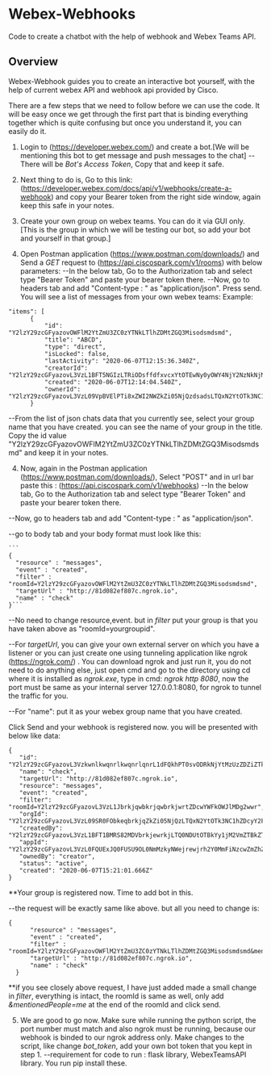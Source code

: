 # Webex-Webhooks
Code to create a chatbot with the help of webhook and Webex Teams API.

## Overview

Webex-Webhook guides you to create an interactive bot yourself, with the help of current webex API and webhook api provided by Cisco.

There are a few steps that we need to follow before we can use the code. It will be easy once we get through the first part that is binding everything together which is quite confusing but once you understand it, you can easily do it.

1. Login to (https://developer.webex.com/) and create a bot.[We will be mentioning this bot to get message and push messages to the chat]
  --There will be *Bot's Access Token*, Copy that and keep it safe.

2. Next thing to do is, Go to this link: (https://developer.webex.com/docs/api/v1/webhooks/create-a-webhook) and copy your Bearer token from the right side window, again keep this safe in your notes.

3. Create your own group on webex teams. You can do it via GUI only. [This is the group in which we will be testing our bot, so add your bot and yourself in that group.]

3. Open Postman application (https://www.postman.com/downloads/) and Send a *GET* request to (https://api.ciscospark.com/v1/rooms) with below parameters:
  --In the below tab, Go to the Authorization tab and select type "Bearer Token" and paste your bearer token there.
  --Now, go to headers tab and add "Content-type : " as "application/json".
  Press send. 
  You will see a list of messages from your own webex teams: Example:
  
  ```
  "items": [
        {
            "id": "Y2lzY29zcGFyazovOWFlM2YtZmU3ZC0zYTNkLTlhZDMtZGQ3Misodsmdsmd",
            "title": "ABCD",
            "type": "direct",
            "isLocked": false,
            "lastActivity": "2020-06-07T12:15:36.340Z",
            "creatorId": "Y2lzY29zcGFyazovL3VzL1BFT5NGIzLTRiODsffdfxvcxYtOTEwNy0yOWY4NjY2NzNkNjM",
            "created": "2020-06-07T12:14:04.540Z",
            "ownerId": "Y2lzY29zcGFyazovL3VzL09VpBVElPTi8xZWI2NWZkZi05NjQzdsadsLTQxN2YtOTk3NC1hZDcyY2FlMGUxMGY"
        }
   ```    
  --From the list of json chats data that you currently see, select your group name that you have created. you can see the name of your     group in the title. Copy the id value "Y2lzY29zcGFyazovOWFlM2YtZmU3ZC0zYTNkLTlhZDMtZGQ3Misodsmdsmd" and keep it in your notes.  

4. Now, again in the Postman application (https://www.postman.com/downloads/), Select "POST" and in url bar paste this : (https://api.ciscospark.com/v1/webhooks) 
  --In the below tab, Go to the Authorization tab and select type "Bearer Token" and paste your bearer token there.
 
 --Now, go to headers tab and add "Content-type : " as "application/json".
 
 --go to body tab and your body format must look like this:
  
    ```
    {
      "resource" : "messages",
      "event" : "created",
      "filter" : "roomId=Y2lzY29zcGFyazovOWFlM2YtZmU3ZC0zYTNkLTlhZDMtZGQ3Misodsmdsmd",
      "targetUrl" : "http://81d082ef807c.ngrok.io",
      "name" : "check"
    }```
 
  
  --No need to change resource,event. but in *filter* put your group is that you have taken above as "roomId=yourgroupid". 
  
  --For *targetUrl*, you can give your own external server on which you have a listener or you can just create one using tunneling  application like ngrok (https://ngrok.com/) . You can download ngrok and just run it, you do not need to do anything else, just open cmd and go to the directory using cd where it is installed as *ngrok.exe*, type in cmd: *ngrok http 8080*, now the port must be same as your internal server 127.0.0.1:8080, for ngrok to tunnel the traffic for you.
  
  --For "name": put it as your webex group name that you have created.
  
  Click Send and your webhook is registered now. you will be presented with below like data:
  
 ```
 {
    "id": "Y2lzY29zcGFyazovL3VzkwnlkwqnrlkwqnrlqnrL1dFQkhPT0svODRkNjYtMzUzZDZiZTk0YWQ1",
    "name": "check",
    "targetUrl": "http://81d082ef807c.ngrok.io",
    "resource": "messages",
    "event": "created",
    "filter": "roomId=Y2lzY29zcGFyazovL3VzL1JbrkjqwbkrjqwbrkjwrtZDcwYWFkOWJlMDg2wwr",
    "orgId": "Y2lzY29zcGFyazovL3VzL09SR0FObkeqbrkjqZkZi05NjQzLTQxN2YtOTk3NC1hZDcyY2FlMGUxMGY",
    "createdBy": "Y2lzY29zcGFyazovL3VzL1BFT1BMRS82MDVbrkjewrkjLTQ0NDUtOTBkYy1jM2VmZTBkZTAxMjg",
    "appId": "Y2lzY29zcGFyazovL3VzL0FQUExJQ0FUSU9OL0NmMzkyNWejrewjrh2Y0MmFiNzcwZmZhZjFhNTIyMjcxZDI5OTQ4NDhjNjk2YWMwYTEwN2Q2YTg5MjI3",
    "ownedBy": "creator",
    "status": "active",
    "created": "2020-06-07T15:21:01.666Z"
}
```

**Your group is registered now.
Time to add bot in this.

--the request will be exactly same like above. but all you need to change is:

```
{
      "resource" : "messages",
      "event" : "created",
      "filter" : "roomId=Y2lzY29zcGFyazovOWFlM2YtZmU3ZC0zYTNkLTlhZDMtZGQ3Misodsmdsmd&mentionedPeople=me",
      "targetUrl" : "http://81d082ef807c.ngrok.io",
      "name" : "check"
  }
  ```
  
  **if you see closely above request, I have just added made a small change in *filter*, everything is intact, the roomId is same as well, only add *&mentionedPeople=me* at the end of the roomId and click send.
  
5. We are good to go now. Make sure while running the python script, the port number must match and also ngrok must be running, because our webhook is binded to our ngrok address only. Make changes to the script, like change *bot_token*, add your own bot token that you kept in step 1.
  --requirement for code to run : flask library, WebexTeamsAPI library. You run pip install these. 

